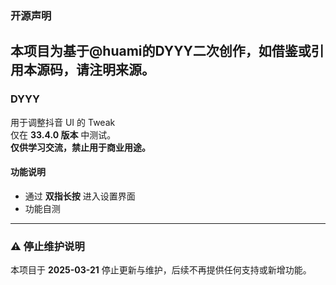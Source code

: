 ### **开源声明**  
本项目为基于@huami的DYYY二次创作，如借鉴或引用本源码，请注明来源。
---

### DYYY 

用于调整抖音 UI 的 Tweak  
仅在 **33.4.0 版本** 中测试。  
**仅供学习交流，禁止用于商业用途。**  

#### **功能说明**  
- 通过 **双指长按** 进入设置界面  
- 功能自测  

---

### **⚠️ 停止维护说明**  
本项目于 **2025-03-21** 停止更新与维护，后续不再提供任何支持或新增功能。